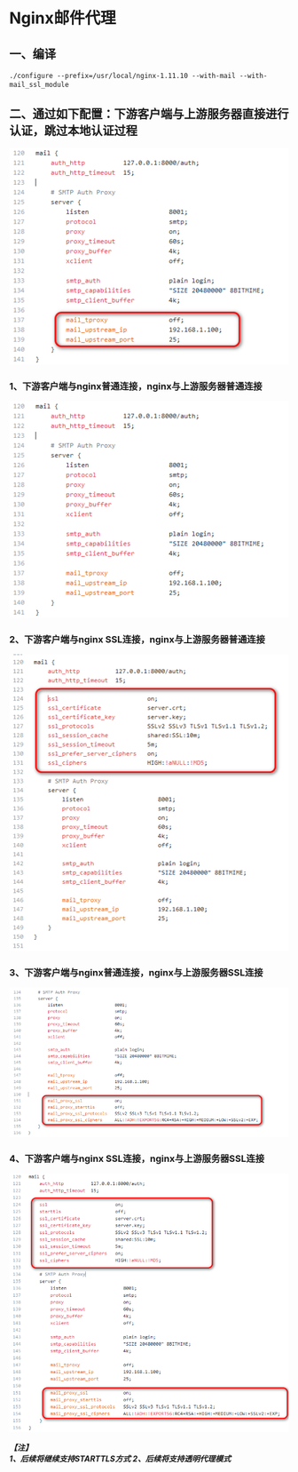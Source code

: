 
# Nginx邮件代理

## 一、编译
```
./configure --prefix=/usr/local/nginx-1.11.10 --with-mail --with-mail_ssl_module
```

## 二、通过如下配置：下游客户端与上游服务器直接进行认证，跳过本地认证过程
![](image/照片0.png)

### 1、下游客户端与nginx普通连接，nginx与上游服务器普通连接
![](image/照片1.png)

### 2、下游客户端与nginx SSL连接，nginx与上游服务器普通连接
![](image/照片2.png)

### 3、下游客户端与nginx普通连接，nginx与上游服务器SSL连接
![](image/照片3.png)

### 4、下游客户端与nginx SSL连接，nginx与上游服务器SSL连接
![](image/照片4.png)

***【注】<br>***
***1、后续将继续支持STARTTLS方式***
***2、后续将支持透明代理模式***

